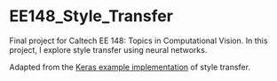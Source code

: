 # EE148_Style_Transfer

Final project for Caltech EE 148: Topics in Computational Vision. In this project, I explore style transfer using neural networks.

Adapted from the [Keras example implementation](https://github.com/fchollet/keras/blob/master/examples/neural_style_transfer.py) of style transfer.
